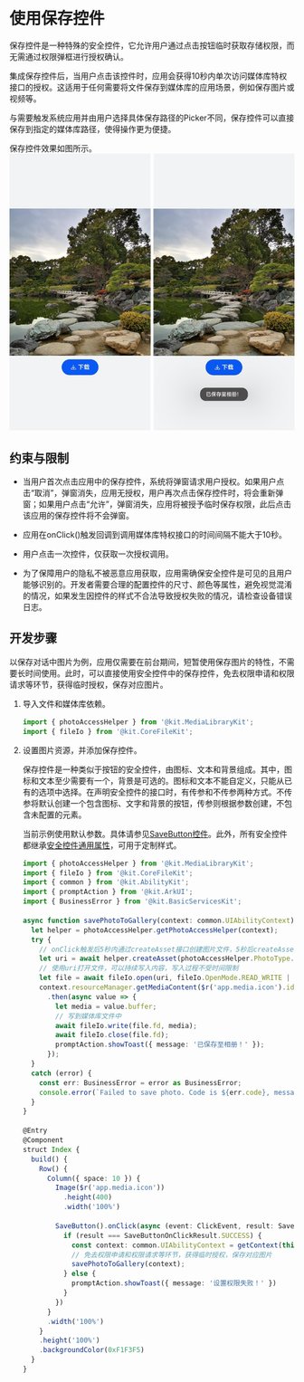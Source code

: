# 使用保存控件

保存控件是一种特殊的安全控件，它允许用户通过点击按钮临时获取存储权限，而无需通过权限弹框进行授权确认。

集成保存控件后，当用户点击该控件时，应用会获得10秒内单次访问媒体库特权接口的授权。这适用于任何需要将文件保存到媒体库的应用场景，例如保存图片或视频等。

与需要触发系统应用并由用户选择具体保存路径的Picker不同，保存控件可以直接保存到指定的媒体库路径，使得操作更为便捷。

保存控件效果如图所示。
  
![zh-cn_image_0000001701740676](figures/zh-cn_image_0000001701740676.png)

## 约束与限制

- 当用户首次点击应用中的保存控件，系统将弹窗请求用户授权。如果用户点击“取消”，弹窗消失，应用无授权，用户再次点击保存控件时，将会重新弹窗；如果用户点击“允许”，弹窗消失，应用将被授予临时保存权限，此后点击该应用的保存控件将不会弹窗。

- 应用在onClick()触发回调到调用媒体库特权接口的时间间隔不能大于10秒。

- 用户点击一次控件，仅获取一次授权调用。

- 为了保障用户的隐私不被恶意应用获取，应用需确保安全控件是可见的且用户能够识别的。开发者需要合理的配置控件的尺寸、颜色等属性，避免视觉混淆的情况，如果发生因控件的样式不合法导致授权失败的情况，请检查设备错误日志。

## 开发步骤

以保存对话中图片为例，应用仅需要在前台期间，短暂使用保存图片的特性，不需要长时间使用。此时，可以直接使用安全控件中的保存控件，免去权限申请和权限请求等环节，获得临时授权，保存对应图片。

1. 导入文件和媒体库依赖。
   
   ```ts
   import { photoAccessHelper } from '@kit.MediaLibraryKit';
   import { fileIo } from '@kit.CoreFileKit';
   ```

2. 设置图片资源，并添加保存控件。
   
   保存控件是一种类似于按钮的安全控件，由图标、文本和背景组成。其中，图标和文本至少需要有一个，背景是可选的。图标和文本不能自定义，只能从已有的选项中选择。在声明安全控件的接口时，有传参和不传参两种方式。不传参将默认创建一个包含图标、文字和背景的按钮，传参则根据参数创建，不包含未配置的元素。

   当前示例使用默认参数。具体请参见[SaveButton控件](../../reference/apis-arkui/arkui-ts/ts-security-components-savebutton.md)。此外，所有安全控件都继承[安全控件通用属性](../../reference/apis-arkui/arkui-ts/ts-securitycomponent-attributes.md)，可用于定制样式。
   
   ```ts
   import { photoAccessHelper } from '@kit.MediaLibraryKit';
   import { fileIo } from '@kit.CoreFileKit';
   import { common } from '@kit.AbilityKit';
   import { promptAction } from '@kit.ArkUI';
   import { BusinessError } from '@kit.BasicServicesKit';
   
   async function savePhotoToGallery(context: common.UIAbilityContext) {
     let helper = photoAccessHelper.getPhotoAccessHelper(context);
     try {
       // onClick触发后5秒内通过createAsset接口创建图片文件，5秒后createAsset权限收回。
       let uri = await helper.createAsset(photoAccessHelper.PhotoType.IMAGE, 'jpg');
       // 使用uri打开文件，可以持续写入内容，写入过程不受时间限制
       let file = await fileIo.open(uri, fileIo.OpenMode.READ_WRITE | fileIo.OpenMode.CREATE);
       context.resourceManager.getMediaContent($r('app.media.icon').id, 0)
         .then(async value => {
           let media = value.buffer;
           // 写到媒体库文件中
           await fileIo.write(file.fd, media);
           await fileIo.close(file.fd);
           promptAction.showToast({ message: '已保存至相册！' });
         });
     }
     catch (error) {
       const err: BusinessError = error as BusinessError;
       console.error(`Failed to save photo. Code is ${err.code}, message is ${err.message}`);
     }
   }
   
   @Entry
   @Component
   struct Index {
     build() {
       Row() {
         Column({ space: 10 }) {
           Image($r('app.media.icon'))
             .height(400)
             .width('100%')
   
           SaveButton().onClick(async (event: ClickEvent, result: SaveButtonOnClickResult) => {
             if (result === SaveButtonOnClickResult.SUCCESS) {
               const context: common.UIAbilityContext = getContext(this) as common.UIAbilityContext;
               // 免去权限申请和权限请求等环节，获得临时授权，保存对应图片
               savePhotoToGallery(context);
             } else {
               promptAction.showToast({ message: '设置权限失败！' })
             }
           })
         }
         .width('100%')
       }
       .height('100%')
       .backgroundColor(0xF1F3F5)
     }
   }
   ```
